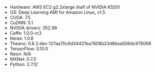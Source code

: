 - Hardware: AWS EC2 g2.2xlarge (half of NVIDIA K520)
- OS: Deep Learning AMI for Amazon Linux, v1.5
- CUDA: 7.5
- CuDNN: 5.1
- NVIDIA drivers: 352.99
- Caffe: 1.0.0-rc3
- Keras: 1.0.8
- Theano: 0.8.2.dev-127aa70c6d34421ba7808b23d8bea506dc878068
- TensorFlow: 0.10.0
- Neon: N/A
- MXNet: 0.7.0
- Python: 2.7.12
